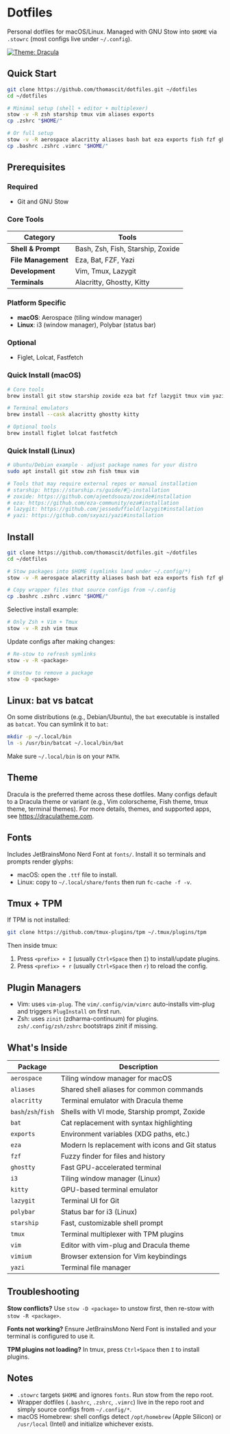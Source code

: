 # Dotfiles

Personal dotfiles for macOS/Linux. Managed with GNU Stow into `$HOME` via `.stowrc` (most configs live under `~/.config`).

[![Theme: Dracula](https://img.shields.io/badge/Theme-Dracula-bd93f9?style=flat-square)](https://draculatheme.com)

## Quick Start

```sh
git clone https://github.com/thomascit/dotfiles.git ~/dotfiles
cd ~/dotfiles

# Minimal setup (shell + editor + multiplexer)
stow -v -R zsh starship tmux vim aliases exports
cp .zshrc "$HOME/"

# Or full setup
stow -v -R aerospace alacritty aliases bash bat eza exports fish fzf ghostty i3 kitty lazygit polybar starship tmux vim vimium yazi zsh
cp .bashrc .zshrc .vimrc "$HOME/"
```

## Prerequisites

### Required
- Git and GNU Stow

### Core Tools
| Category | Tools |
|----------|-------|
| **Shell & Prompt** | Bash, Zsh, Fish, Starship, Zoxide |
| **File Management** | Eza, Bat, FZF, Yazi |
| **Development** | Vim, Tmux, Lazygit |
| **Terminals** | Alacritty, Ghostty, Kitty |

### Platform Specific
- **macOS**: Aerospace (tiling window manager)
- **Linux**: i3 (window manager), Polybar (status bar)

### Optional
- Figlet, Lolcat, Fastfetch

### Quick Install (macOS)
```sh
# Core tools
brew install git stow starship zoxide eza bat fzf lazygit tmux vim yazi

# Terminal emulators
brew install --cask alacritty ghostty kitty

# Optional tools
brew install figlet lolcat fastfetch 
```

### Quick Install (Linux)
```sh
# Ubuntu/Debian example - adjust package names for your distro
sudo apt install git stow zsh fish tmux vim

# Tools that may require external repos or manual installation
# starship: https://starship.rs/guide/#🚀-installation
# zoxide: https://github.com/ajeetdsouza/zoxide#installation
# eza: https://github.com/eza-community/eza#installation
# lazygit: https://github.com/jesseduffield/lazygit#installation
# yazi: https://github.com/sxyazi/yazi#installation
```

## Install

```sh
git clone https://github.com/thomascit/dotfiles.git ~/dotfiles
cd ~/dotfiles

# Stow packages into $HOME (symlinks land under ~/.config/*)
stow -v -R aerospace alacritty aliases bash bat eza exports fish fzf ghostty i3 kitty lazygit polybar starship tmux vim vimium yazi zsh

# Copy wrapper files that source configs from ~/.config
cp .bashrc .zshrc .vimrc "$HOME/"
```

Selective install example:

```sh
# Only Zsh + Vim + Tmux
stow -v -R zsh vim tmux
```

Update configs after making changes:

```sh
# Re-stow to refresh symlinks
stow -v -R <package>

# Unstow to remove a package
stow -D <package>
```

## Linux: bat vs batcat

On some distributions (e.g., Debian/Ubuntu), the `bat` executable is installed as `batcat`. You can symlink it to `bat`:

```sh
mkdir -p ~/.local/bin
ln -s /usr/bin/batcat ~/.local/bin/bat
```

Make sure `~/.local/bin` is on your `PATH`.

## Theme

Dracula is the preferred theme across these dotfiles. Many configs default to a Dracula theme or variant (e.g., Vim colorscheme, Fish theme, tmux theme, terminal themes). For more details, themes, and supported apps, see https://draculatheme.com.

## Fonts

Includes JetBrainsMono Nerd Font at `fonts/`. Install it so terminals and prompts render glyphs:

- macOS: open the `.ttf` file to install.
- Linux: copy to `~/.local/share/fonts` then run `fc-cache -f -v`.

## Tmux + TPM

If TPM is not installed:

```sh
git clone https://github.com/tmux-plugins/tpm ~/.tmux/plugins/tpm
```

Then inside tmux:

1. Press `<prefix> + I` (usually `Ctrl+Space` then `I`) to install/update plugins.
2. Press `<prefix> + r` (usually `Ctrl+Space` then `r`) to reload the config.

## Plugin Managers

- Vim: uses `vim-plug`. The `vim/.config/vim/vimrc` auto-installs vim-plug and triggers `PlugInstall` on first run.
- Zsh: uses `zinit` (zdharma-continuum) for plugins. `zsh/.config/zsh/zshrc` bootstraps zinit if missing.

## What's Inside

| Package | Description |
|---------|-------------|
| `aerospace` | Tiling window manager for macOS |
| `aliases` | Shared shell aliases for common commands |
| `alacritty` | Terminal emulator with Dracula theme |
| `bash`/`zsh`/`fish` | Shells with VI mode, Starship prompt, Zoxide |
| `bat` | Cat replacement with syntax highlighting |
| `exports` | Environment variables (XDG paths, etc.) |
| `eza` | Modern ls replacement with icons and Git status |
| `fzf` | Fuzzy finder for files and history |
| `ghostty` | Fast GPU-accelerated terminal |
| `i3` | Tiling window manager (Linux) |
| `kitty` | GPU-based terminal emulator |
| `lazygit` | Terminal UI for Git |
| `polybar` | Status bar for i3 (Linux) |
| `starship` | Fast, customizable shell prompt |
| `tmux` | Terminal multiplexer with TPM plugins |
| `vim` | Editor with vim-plug and Dracula theme |
| `vimium` | Browser extension for Vim keybindings |
| `yazi` | Terminal file manager |

## Troubleshooting

**Stow conflicts?** Use `stow -D <package>` to unstow first, then re-stow with `stow -R <package>`.

**Fonts not working?** Ensure JetBrainsMono Nerd Font is installed and your terminal is configured to use it.

**TPM plugins not loading?** In tmux, press `Ctrl+Space` then `I` to install plugins.

## Notes

- `.stowrc` targets `$HOME` and ignores `fonts`. Run stow from the repo root.
- Wrapper dotfiles (`.bashrc`, `.zshrc`, `.vimrc`) live in the repo root and simply source configs from `~/.config/*`.
- macOS Homebrew: shell configs detect `/opt/homebrew` (Apple Silicon) or `/usr/local` (Intel) and initialize whichever exists.
